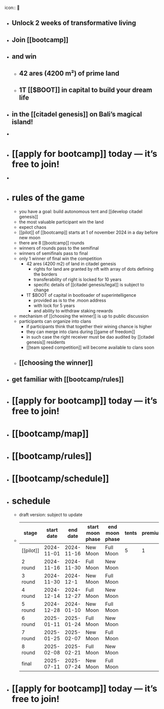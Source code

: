 icon:: 🥕

- ## Unlock 2 weeks of transformative living
- ## Join [[bootcamp]]
- ## and win
	- ## 42 ares (4200 m²) of prime land
	- ## 1T [[$BOOT]] in capital to build your dream life
- ## in the [[citadel genesis]] on Bali’s magical island!
-
- # [[apply for bootcamp]] today — it’s free to join!
-
- # rules of the game
	- you have a goal: build autonomous tent and [[develop citadel genesis]]
	- the most valuable participant win the land
	- expect chaos
	- [[pilot]] of [[bootcamp]] starts at 1 of november 2024 in a day before new moon
	- there are 8 [[bootcamp]] rounds
	- winners of rounds pass to the semifinal
	- winners of semifinals pass to final
	- only 1 winner of final win the competition
		- 42 ares (4200 m2) of land in citadel genesis
			- rights for land are granted by nft with array of dots defining the borders
			- transferability of right is locked for 10 years
			- specific details of [[citadel genesis/legal]] is subject to change
		- 1T $BOOT of capital in bootloader of superintelligence
			- provided as is to the .moon address
			- with lock for 5 years
			- and ability to withdraw staking rewards
	- mechanism of [[choosing the winner]] is up to public discussion
	- participants can organize into clans
		- if participants think that together their wining chance is higher
		- they can merge into clans during [[game of freedom]]
		- in such case the right receiver must be dao audited by [[citadel genesis]] residents
		- [[team speed competition]] will become available to clans soon
	- ## [[choosing the winner]]
- ## get familiar with [[bootcamp/rules]]
- # [[apply for bootcamp]] today — it’s free to join!
- # [[bootcamp/map]]
- # [[bootcamp/rules]]
- # [[bootcamp/schedule]]
- # schedule
	- draft version: subject to update
	- | stage      | start date  | end date    | start moon phase | end moon phase | tents | premium |
	  |------------|-------------|-------------|------------------|----------------|----|---|
	  | [[pilot]]      | 2024-11-01  | 2024-11-16  | New Moon         | Full Moon      | 5 | 1 |
	  | 2 round    | 2024-11-16  | 2024-11-30  | Full Moon        | New Moon       | | |
	  | 3 round    | 2024-11-30  | 2024-12-1  | New Moon         | Full Moon      | | |
	  | 4 round    | 2024-12-14  | 2024-12-27  | Full Moon        | New Moon       | | |
	  | 5 round    | 2024-12-28  | 2024-01-10  | New Moon         | Full Moon      | | |
	  | 6 round    | 2025-01-11  | 2025-01-24  | Full Moon        | New Moon       | | |
	  | 7 round    | 2025-01-25  | 2025-02-07  | New Moon         | Full Moon      | | |
	  | 8 round    | 2025-02-08  | 2025-02-21  | Full Moon        | New Moon       | | |
	  | final  | 2025-07-11  | 2025-07-24  | New Moon         | Full Moon      | | |
- # [[apply for bootcamp]] today — it’s free to join!